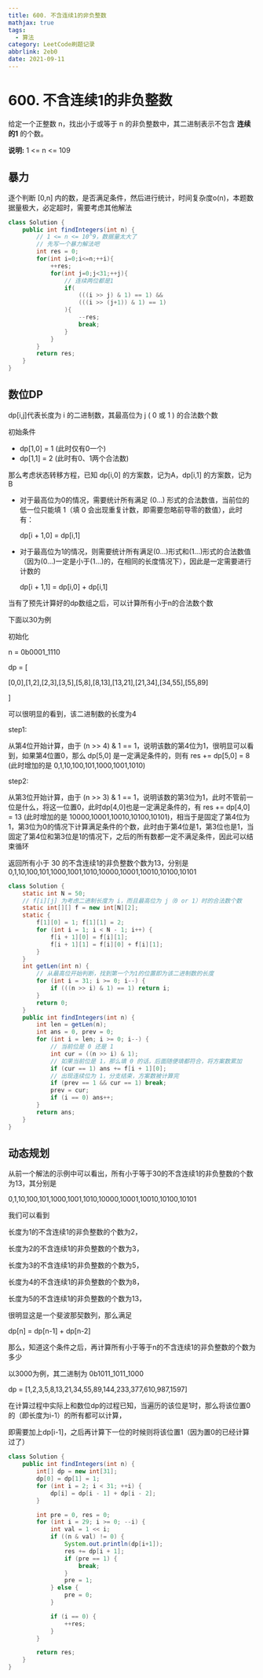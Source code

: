 ```yaml
---
title: 600. 不含连续1的非负整数
mathjax: true
tags:
  - 算法
category: LeetCode刷题记录
abbrlink: 2eb0
date: 2021-09-11
---
```

# 600. 不含连续1的非负整数

给定一个正整数 n，找出小于或等于 n 的非负整数中，其二进制表示不包含 **连续的1** 的个数。

**说明:** 1 <= n <= 109

<!-- more -->

## 暴力

逐个判断 [0,n] 内的数，是否满足条件，然后进行统计，时间复杂度o(n)，本题数据量极大，必定超时，需要考虑其他解法

```java
class Solution {
    public int findIntegers(int n) {
        // 1 <= n <= 10^9，数据量太大了
        // 先写一个暴力解法吧
        int res = 0;
        for(int i=0;i<=n;++i){
            ++res;
            for(int j=0;j<31;++j){
                // 连续两位都是1
                if(
                    (((i >> j) & 1) == 1) && 
                    (((i >> (j+1)) & 1) == 1)
                ){
                    --res;
                    break;
                }
            }
        }
        return res;
    }
}
```

## 数位DP

dp[i,j]代表长度为 i 的二进制数，其最高位为 j ( 0 或 1 ) 的合法数个数

初始条件 

- dp[1,0] = 1 (此时仅有0一个)
- dp[1,1] = 2 (此时有0、1两个合法数)

那么考虑状态转移方程，已知 dp[i,0] 的方案数，记为A，dp[i,1] 的方案数，记为B

- 对于最高位为0的情况，需要统计所有满足 (0...) 形式的合法数值，当前位的低一位只能填 1（填 0 会出现重复计数，即需要忽略前导零的数值），此时有：

  dp[i + 1,0] = dp[i,1]

- 对于最高位为1的情况，则需要统计所有满足(0...)形式和(1...)形式的合法数值（因为(0...)一定是小于(1...)的，在相同的长度情况下），因此是一定需要进行计数的

  dp[i + 1,1] = dp[i,0] + dp[i,1]

当有了预先计算好的dp数组之后，可以计算所有小于n的合法数个数

下面以30为例

初始化

n = 0b0001_1110

dp = [

​	[0,0],[1,2],[2,3],[3,5],[5,8],[8,13],[13,21],[21,34],[34,55],[55,89]

]

可以很明显的看到，该二进制数的长度为4

step1:

从第4位开始计算，由于 (n >> 4) & 1 == 1，说明该数的第4位为1，很明显可以看到，如果第4位置0，那么 dp[5,0] 是一定满足条件的，则有 res += dp[5,0] = 8 (此时增加的是 0,1,10,100,101,1000,1001,1010)

step2:

从第3位开始计算，由于 (n >> 3) & 1 == 1，说明该数的第3位为1，此时不管前一位是什么，将这一位置0，此时dp[4,0]也是一定满足条件的，有 res += dp[4,0] = 13 (此时增加的是 10000,10001,10010,10100,10101)，相当于是固定了第4位为1，第3位为0的情况下计算满足条件的个数，此时由于第4位是1，第3位也是1，当固定了第4位和第3位是1的情况下，之后的所有数都一定不满足条件，因此可以结束循环

返回所有小于 30 的不含连续1的非负整数个数为13，分别是 0,1,10,100,101,1000,1001,1010,10000,10001,10010,10100,10101

```java
class Solution {
    static int N = 50;
    // f[i][j] 为考虑二进制长度为 i，而且最高位为 j（0 or 1）时的合法数个数
    static int[][] f = new int[N][2];
    static {
        f[1][0] = 1; f[1][1] = 2;
        for (int i = 1; i < N - 1; i++) {
            f[i + 1][0] = f[i][1];
            f[i + 1][1] = f[i][0] + f[i][1];
        }
    }
    int getLen(int n) {
      	// 从最高位开始判断，找到第一个为1的位置即为该二进制数的长度
        for (int i = 31; i >= 0; i--) {
            if (((n >> i) & 1) == 1) return i;
        }
        return 0;
    }
    public int findIntegers(int n) {
        int len = getLen(n);
        int ans = 0, prev = 0;
        for (int i = len; i >= 0; i--) {
            // 当前位是 0 还是 1
            int cur = ((n >> i) & 1); 
            // 如果当前位是 1，那么填 0 的话，后面随便填都符合，将方案数累加
            if (cur == 1) ans += f[i + 1][0]; 
            // 出现连续位为 1，分支结束，方案数被计算完
            if (prev == 1 && cur == 1) break; 
            prev = cur;
            if (i == 0) ans++;
        }
        return ans;
    }
}
```



## 动态规划

从前一个解法的示例中可以看出，所有小于等于30的不含连续1的非负整数的个数为13，其分别是

0,1,10,100,101,1000,1001,1010,10000,10001,10010,10100,10101

我们可以看到

长度为1的不含连续1的非负整数的个数为2，

长度为2的不含连续1的非负整数的个数为3，

长度为3的不含连续1的非负整数的个数为5，

长度为4的不含连续1的非负整数的个数为8，

长度为5的不含连续1的非负整数的个数为13，

很明显这是一个斐波那契数列，那么满足

dp[n] = dp[n-1] + dp[n-2]

那么，知道这个条件之后，再计算所有小于等于n的不含连续1的非负整数的个数为多少

以3000为例，其二进制为 0b1011_1011_1000

dp = [1,2,3,5,8,13,21,34,55,89,144,233,377,610,987,1597]

在计算过程中实际上和数位dp的过程已知，当遍历的该位是1时，那么将该位置0的（即长度为i-1）的所有都可以计算，

即需要加上dp[i-1]，之后再计算下一位的时候则将该位置1（因为置0的已经计算过了）

```java
class Solution {
    public int findIntegers(int n) {
        int[] dp = new int[31];
        dp[0] = dp[1] = 1;
        for (int i = 2; i < 31; ++i) {
            dp[i] = dp[i - 1] + dp[i - 2];
        }

        int pre = 0, res = 0;
        for (int i = 29; i >= 0; --i) {
            int val = 1 << i;
            if ((n & val) != 0) {
                System.out.println(dp[i+1]);
                res += dp[i + 1];
                if (pre == 1) {
                    break;
                }
                pre = 1;
            } else {
                pre = 0;
            }

            if (i == 0) {
                ++res;
            }
        }

        return res;
    }
}
```

